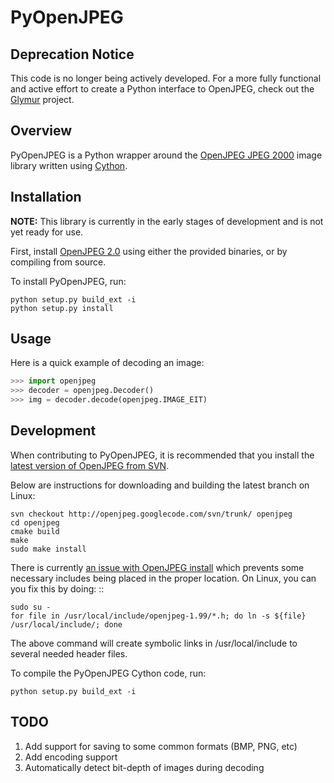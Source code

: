 PyOpenJPEG
==========

Deprecation Notice
------------------
This code is no longer being actively developed. For a more fully functional
and active effort to create a Python interface to OpenJPEG, check out the 
[Glymur](https://github.com/quintusdias/glymur) project.

Overview
--------
PyOpenJPEG is a Python wrapper around the [OpenJPEG ](www.openjpeg.org) 
[JPEG 2000](http://www.jpeg.org/jpeg2000/) image library written using 
[Cython](http://www.cython.org/).

Installation
------------

**NOTE:** This library is currently in the early stages of development and is
not yet ready for use. 

First, install [OpenJPEG 2.0](http://www.openjpeg.org/index.php?menu=download)
using either the provided binaries, or by compiling from source. 

To install PyOpenJPEG, run:

    python setup.py build_ext -i
    python setup.py install

Usage
-----

Here is a quick example of decoding an image:

```python
>>> import openjpeg
>>> decoder = openjpeg.Decoder()
>>> img = decoder.decode(openjpeg.IMAGE_EIT)
```

Development
-----------
When contributing to PyOpenJPEG, it is recommended that you install the [latest
version of OpenJPEG from SVN](http://code.google.com/p/openjpeg/source/checkout).

Below are instructions for downloading and building the latest branch on Linux:

    svn checkout http://openjpeg.googlecode.com/svn/trunk/ openjpeg
    cd openjpeg
    cmake build
    make
    sudo make install
 
There is currently [an issue with OpenJPEG install](https://groups.google.com/forum/?fromgroups#!topic/openjpeg/YllZliu6Vo4)
which prevents some necessary includes being placed in the proper location. 
On Linux, you can you fix this by doing: ::

    sudo su -
    for file in /usr/local/include/openjpeg-1.99/*.h; do ln -s ${file} /usr/local/include/; done

The above command will create symbolic links in /usr/local/include to several 
needed header files.

To compile the PyOpenJPEG Cython code, run:

    python setup.py build_ext -i

TODO
----
1. Add support for saving to some common formats (BMP, PNG, etc)
2. Add encoding support
3. Automatically detect bit-depth of images during decoding
